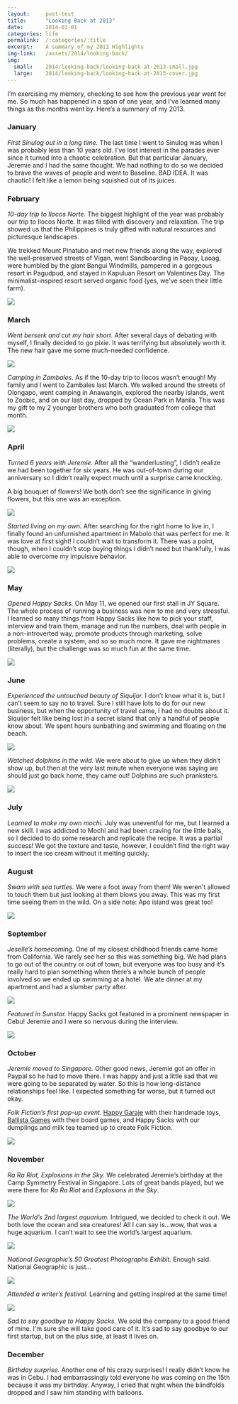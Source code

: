 ```yaml
---
layout:     post-text
title:      "Looking Back at 2013"
date:       2014-01-01
categories: life
permalink:  /:categories/:title
excerpt:    A summary of my 2013 Highlights
img-link:   /assets/2014/looking-back/
img:
  small:    2014/looking-back/looking-back-at-2013-small.jpg
  large:    2014/looking-back/looking-back-at-2013-cover.jpg
---
```


I’m exercising my memory, checking to see how the previous year went for me. So much has happened in a span of one year, and I’ve learned many things as the months went by. Here’s a summary of my 2013.

### January

*First Sinulog out in a long time.* The last time I went to Sinulog was when I was probably less than 10 years old. I’ve lost interest in the parades ever since it turned into a chaotic celebration. But that particular January, Jeremie and I had the same thought. We had nothing to do so we decided to brave the waves of people and went to Baseline. BAD IDEA. It was chaotic! I felt like a lemon being squished out of its juices.

### February

*10-day trip to Ilocos Norte.* The biggest highlight of the year was probably our trip to Ilocos Norte. It was filled with discovery and relaxation. The trip showed us that the Philippines is truly gifted with natural resources and picturesque landscapes.


We trekked Mount Pinatubo and met new friends along the way, explored the well-preserved streets of Vigan, went Sandboarding in Paoay, Laoag, were humbled by the giant Bangui Windmills, pampered in a gorgeous resort in Pagudpud, and stayed in Kapuluan Resort on Valentines Day. The minimalist-inspired resort served organic food (yes, we've seen their little farm).

<div class="module">
  <img src="{{ page.img-link }}1.jpg" />
</div>

### March

*Went berserk and cut my hair short.* After several days of debating with myself, I finally decided to go pixie. It was terrifying but absolutely worth it. The new hair gave me some much-needed confidence.

<div class="module">
  <img src="{{ page.img-link }}2.jpg" />
</div>

*Camping in Zambales.* As if the 10-day trip to Ilocos wasn’t enough! My family and I went to Zambales last March. We walked around the streets of Olongapo, went camping in Anawangin, explored the nearby islands, went to Zoobic, and on our last day, dropped by Ocean Park in Manila. This was my gift to my 2 younger brothers who both graduated from college that month.

<div class="module">
  <img src="{{ page.img-link }}3.jpg" />
</div>

### April

*Turned 6 years with Jeremie.* After all the “wanderlusting”, I didn’t realize we had been together for six years. He was out-of-town during our anniversary so I didn’t really expect much until a surprise came knocking.


A big bouquet of flowers! We both don’t see the significance in giving flowers, but this one was an exception.

<div class="module">
  <img src="{{ page.img-link }}4.jpg" />
</div>

*Started living on my own.* After searching for the right home to live in, I finally found an unfurnished apartment in Mabolo that was perfect for me. It was love at first sight! I couldn’t wait to transform it. There was a point, though, when I couldn’t stop buying things I didn’t need but thankfully, I was able to overcome my impulsive behavior.

<div class="module">
  <img src="{{ page.img-link }}5.jpg" />
</div>

### May

*Opened Happy Sacks.* On May 11, we opened our first stall in JY Square. The whole process of running a business was new to me and very stressful. I learned so many things from Happy Sacks like how to pick your staff, interview and train them, manage and run the numbers, deal with people in a non-introverted way, promote products through marketing, solve problems, create a system, and so so much more. It gave me nightmares (literally), but the challenge was so much fun at the same time.

<div class="module">
  <img src="{{ page.img-link }}6.jpg" />
</div>

### June

*Experienced the untouched beauty of Siquijor.* I don’t know what it is, but I can’t seem to say no to travel. Sure I still have lots to do for our new business, but when the opportunity of travel came, I had no doubts about it. Siquijor felt like being lost in a secret island that only a handful of people know about. We spent hours sunbathing and swimming and floating on the beach.

<div class="module">
  <img src="{{ page.img-link }}7.jpg" />
</div>

*Watched dolphins in the wild.* We were about to give up when they didn’t show up, but then at the very last minute when everyone was saying we should just go back home, they came out! Dolphins are such pranksters.

<div class="module">
  <img src="{{ page.img-link }}8.jpg" />
</div>

### July

*Learned to make my own mochi.* July was uneventful for me, but I learned a new skill. I was addicted to Mochi and had been craving for the little balls, so I decided to do some research and replicate the recipe. It was a partial success! We got the texture and taste, however, I couldn’t find the right way to insert the ice cream without it melting quickly.

### August

*Swam with sea turtles.* We were a foot away from them! We weren't allowed to touch them but just looking at them blows you away. This was my first time seeing them in the wild. On a side note: Apo island was great too!

<div class="module">
  <img src="{{ page.img-link }}9.jpg" />
</div>

### September

*Jeselle’s homecoming.* One of my closest childhood friends came home from California. We rarely see her so this was something big. We had plans to go out of the country or out of town, but everyone was too busy and it’s really hard to plan something when there’s a whole bunch of people involved so we ended up swimming at a hotel. We ate dinner at my apartment and had a slumber party after.

<div class="module">
  <img src="{{ page.img-link }}10.jpg" />
</div>

*Featured in Sunstar.* Happy Sacks got featured in a prominent newspaper in Cebu! Jeremie and I were so nervous during the interview.

<div class="module">
  <img src="{{ page.img-link }}11.jpg" />
</div>

### October

*Jeremie moved to Singapore.* Other good news, Jeremie got an offer in Paypal so he had to move there. I was happy and just a little sad that we were going to be separated by water. So this is how long-distance relationships feel like. I expected something far worse, but it turned out okay.

*Folk Fiction’s first pop-up event.* <a href="http://happygaraje.com/" target="_blank">Happy Garaje</a> with their handmade toys, <a href="http://www.ballistagames.com/" target="_blank">Ballista Games</a> with their board games, and Happy Sacks with our dumplings and milk tea teamed up to create Folk Fiction.

<div class="module">
  <img src="{{ page.img-link }}12.jpg" />
</div>

### November

*Ra Ra Riot, Explosions in the Sky.* We celebrated Jeremie’s birthday at the Camp Symmetry Festival in Singapore. Lots of great bands played, but we were there for *Ra Ra Riot* and *Explosions in the Sky*.

<div class="module">
  <img src="{{ page.img-link }}13.jpg" />
</div>

*The World’s 2nd largest aquarium.* Intrigued, we decided to check it out. We both love the ocean and sea creatures! All I can say is…wow, that was a huge aquarium. I can’t wait to see the world’s largest aquarium.

<div class="module">
  <img src="{{ page.img-link }}14.jpg" />
</div>

*National Geographic’s 50 Greatest Photographs Exhibit.* Enough said. National Geographic is just…

<div class="module">
  <img src="{{ page.img-link }}15.jpg" />
</div>

*Attended a writer’s festival.* Learning and getting inspired at the same time!

<div class="module">
  <img src="{{ page.img-link }}16.jpg" />
</div>

*Sad to say goodbye to Happy Sacks.* We sold the company to a good friend of mine. I'm sure she will take good care of it. It’s sad to say goodbye to our first startup, but on the plus side, at least it lives on.

### December

*Birthday surprise.* Another one of his crazy surprises! I really didn’t know he was in Cebu. I had embarrassingly told everyone he was coming on the 15th because it was my birthday. Anyway, I cried that night when the blindfolds dropped and I saw him standing with balloons.
